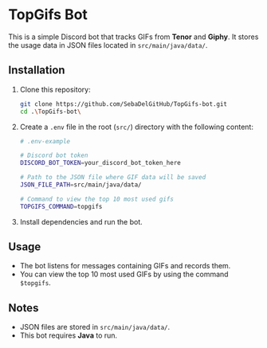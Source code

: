 # TopGifs Bot

This is a simple Discord bot that tracks GIFs from **Tenor** and **Giphy**. It stores the usage data in JSON files located in `src/main/java/data/`.

## Installation

1. Clone this repository:
   ```sh
   git clone https://github.com/SebaDelGitHub/TopGifs-bot.git
   cd .\TopGifs-bot\
   ```

2. Create a `.env` file in the root (`src/`) directory with the following content:

   ```sh
   # .env-example

   # Discord bot token
   DISCORD_BOT_TOKEN=your_discord_bot_token_here

   # Path to the JSON file where GIF data will be saved
   JSON_FILE_PATH=src/main/java/data/
   
   # Command to view the top 10 most used gifs
   TOPGIFS_COMMAND=topgifs
   ```

3. Install dependencies and run the bot.

## Usage

- The bot listens for messages containing GIFs and records them.
- You can view the top 10 most used GIFs by using the command `$topgifs`.

## Notes

- JSON files are stored in `src/main/java/data/`.
- This bot requires **Java** to run.
